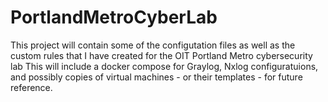 # PortlandMetroCyberLab
This project will contain some of the configutation files as well as the custom rules that I have created for the OIT Portland Metro cybersecurity lab This will include a docker compose for Graylog, Nxlog configuratuions, and possibly copies of virtual machines - or their templates - for future reference.
